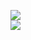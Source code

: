 [![](https://img.shields.io/badge/Made%20With-Github%20Spray-lightgrey.svg?style=for-the-badge&logo=github)](https://github.com/Annihil/github-spray#16257)  
[![](https://i.imgur.com/2DrTn0Z.gif)](https://github.com/Annihil/github-spray)